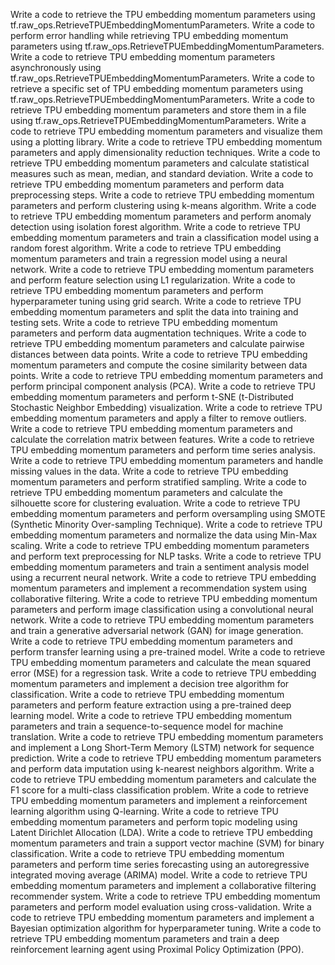 Write a code to retrieve the TPU embedding momentum parameters using tf.raw_ops.RetrieveTPUEmbeddingMomentumParameters.
Write a code to perform error handling while retrieving TPU embedding momentum parameters using tf.raw_ops.RetrieveTPUEmbeddingMomentumParameters.
Write a code to retrieve TPU embedding momentum parameters asynchronously using tf.raw_ops.RetrieveTPUEmbeddingMomentumParameters.
Write a code to retrieve a specific set of TPU embedding momentum parameters using tf.raw_ops.RetrieveTPUEmbeddingMomentumParameters.
Write a code to retrieve TPU embedding momentum parameters and store them in a file using tf.raw_ops.RetrieveTPUEmbeddingMomentumParameters.
Write a code to retrieve TPU embedding momentum parameters and visualize them using a plotting library.
Write a code to retrieve TPU embedding momentum parameters and apply dimensionality reduction techniques.
Write a code to retrieve TPU embedding momentum parameters and calculate statistical measures such as mean, median, and standard deviation.
Write a code to retrieve TPU embedding momentum parameters and perform data preprocessing steps.
Write a code to retrieve TPU embedding momentum parameters and perform clustering using k-means algorithm.
Write a code to retrieve TPU embedding momentum parameters and perform anomaly detection using isolation forest algorithm.
Write a code to retrieve TPU embedding momentum parameters and train a classification model using a random forest algorithm.
Write a code to retrieve TPU embedding momentum parameters and train a regression model using a neural network.
Write a code to retrieve TPU embedding momentum parameters and perform feature selection using L1 regularization.
Write a code to retrieve TPU embedding momentum parameters and perform hyperparameter tuning using grid search.
Write a code to retrieve TPU embedding momentum parameters and split the data into training and testing sets.
Write a code to retrieve TPU embedding momentum parameters and perform data augmentation techniques.
Write a code to retrieve TPU embedding momentum parameters and calculate pairwise distances between data points.
Write a code to retrieve TPU embedding momentum parameters and compute the cosine similarity between data points.
Write a code to retrieve TPU embedding momentum parameters and perform principal component analysis (PCA).
Write a code to retrieve TPU embedding momentum parameters and perform t-SNE (t-Distributed Stochastic Neighbor Embedding) visualization.
Write a code to retrieve TPU embedding momentum parameters and apply a filter to remove outliers.
Write a code to retrieve TPU embedding momentum parameters and calculate the correlation matrix between features.
Write a code to retrieve TPU embedding momentum parameters and perform time series analysis.
Write a code to retrieve TPU embedding momentum parameters and handle missing values in the data.
Write a code to retrieve TPU embedding momentum parameters and perform stratified sampling.
Write a code to retrieve TPU embedding momentum parameters and calculate the silhouette score for clustering evaluation.
Write a code to retrieve TPU embedding momentum parameters and perform oversampling using SMOTE (Synthetic Minority Over-sampling Technique).
Write a code to retrieve TPU embedding momentum parameters and normalize the data using Min-Max scaling.
Write a code to retrieve TPU embedding momentum parameters and perform text preprocessing for NLP tasks.
Write a code to retrieve TPU embedding momentum parameters and train a sentiment analysis model using a recurrent neural network.
Write a code to retrieve TPU embedding momentum parameters and implement a recommendation system using collaborative filtering.
Write a code to retrieve TPU embedding momentum parameters and perform image classification using a convolutional neural network.
Write a code to retrieve TPU embedding momentum parameters and train a generative adversarial network (GAN) for image generation.
Write a code to retrieve TPU embedding momentum parameters and perform transfer learning using a pre-trained model.
Write a code to retrieve TPU embedding momentum parameters and calculate the mean squared error (MSE) for a regression task.
Write a code to retrieve TPU embedding momentum parameters and implement a decision tree algorithm for classification.
Write a code to retrieve TPU embedding momentum parameters and perform feature extraction using a pre-trained deep learning model.
Write a code to retrieve TPU embedding momentum parameters and train a sequence-to-sequence model for machine translation.
Write a code to retrieve TPU embedding momentum parameters and implement a Long Short-Term Memory (LSTM) network for sequence prediction.
Write a code to retrieve TPU embedding momentum parameters and perform data imputation using k-nearest neighbors algorithm.
Write a code to retrieve TPU embedding momentum parameters and calculate the F1 score for a multi-class classification problem.
Write a code to retrieve TPU embedding momentum parameters and implement a reinforcement learning algorithm using Q-learning.
Write a code to retrieve TPU embedding momentum parameters and perform topic modeling using Latent Dirichlet Allocation (LDA).
Write a code to retrieve TPU embedding momentum parameters and train a support vector machine (SVM) for binary classification.
Write a code to retrieve TPU embedding momentum parameters and perform time series forecasting using an autoregressive integrated moving average (ARIMA) model.
Write a code to retrieve TPU embedding momentum parameters and implement a collaborative filtering recommender system.
Write a code to retrieve TPU embedding momentum parameters and perform model evaluation using cross-validation.
Write a code to retrieve TPU embedding momentum parameters and implement a Bayesian optimization algorithm for hyperparameter tuning.
Write a code to retrieve TPU embedding momentum parameters and train a deep reinforcement learning agent using Proximal Policy Optimization (PPO).